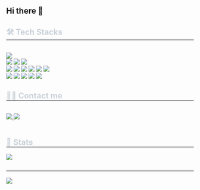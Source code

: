 ## Hi there 👋

<!--
**jo94kr/jo94kr** is a ✨ _special_ ✨ repository because its `README.md` (this file) appears on your GitHub profile.

Here are some ideas to get you started:

- 🔭 I’m currently working on ...
- 🌱 I’m currently learning ...
- 👯 I’m looking to collaborate on ...
- 🤔 I’m looking for help with ...
- 💬 Ask me about ...
- 📫 How to reach me: ...
- 😄 Pronouns: ...
- ⚡ Fun fact: ...
-->

<div style="text-align: left;">
    <h2 style="border-bottom: 1px solid #21262d; color: #c9d1d9;"> 🛠️ Tech Stacks </h2> <br>
   <a href="https://hhpluscertificateofcompletion.oopy.io/">
  <img src="https://static.spartacodingclub.kr/hanghae99/plus/completion/badge_black.svg" />
</a><br> 
<img src="https://img.shields.io/badge/Java-007396?style=for-the-badge&logo=Java&logoColor=white">
    <img src="https://img.shields.io/badge/Spring Boot-6DB33F?style=for-the-badge&logo=Spring Boot&logoColor=white">
    <img src="https://img.shields.io/badge/JPA-%236DB33F?style=for-the-badge">
    <br>
    <img src="https://img.shields.io/badge/elasticsearch-%23005571?style=for-the-badge&logo=elasticsearch&logoColor=white">
    <img src="https://img.shields.io/badge/logstash-%23005571?style=for-the-badge&logo=logstash&logoColor=white">
    <img src="https://img.shields.io/badge/beats-%23005571?style=for-the-badge&logo=beats&logoColor=white">
    <img src="https://img.shields.io/badge/kibana-%23005571?style=for-the-badge&logo=kibana&logoColor=white">
    <img src="https://img.shields.io/badge/MySQL-4479A1?style=for-the-badge&logo=MySQL&logoColor=white">
    <img src="https://img.shields.io/badge/Oracle-F80000?style=for-the-badge&logo=Oracle&logoColor=white">
    <br>
    <img src="https://img.shields.io/badge/rabbitmq-%23FF6600?style=for-the-badge&logo=rabbitmq&logoColor=white">
    <img src="https://img.shields.io/badge/redis-%23FF0000?style=for-the-badge">
    <img src="https://img.shields.io/badge/Docker-2496ED?style=for-the-badge&logo=Docker&logoColor=white">
    <img src="https://img.shields.io/badge/Jenkins-D24939?style=for-the-badge&logo=Jenkins&logoColor=white">
    <img src="https://img.shields.io/badge/Git-F05032?style=for-the-badge&logo=Git&logoColor=white">
</div>
</div>
<div style="text-align: left;">
    <h2 style="border-bottom: 1px solid #21262d; color: #c9d1d9;"> 🧑‍💻 Contact me </h2> <br>
    <div style="text-align: left;">
        <a href=https://jo94kr.github.io/> <img src="https://img.shields.io/badge/gitBlog-%23000000?style=for-the-badge&logo=GitBook"> </a>
        <a href=mailto:wls94kr@gamil.com> <img src="https://img.shields.io/badge/Gmail-EA4335?style=for-the-badge&logo=Gmail&logoColor=white&link=mailto:wls94kr@gamil.com"> </a>
    </div>  <br>
    <div style="text-align: left;">  </div>
</div>
<div style="text-align: left;">
    <h2 style="border-bottom: 1px solid #21262d; color: #c9d1d9;"> 🏅 Stats </h2>
    <div style="text-align: left;"> <img src="https://github-readme-stats.vercel.app/api?username=jo94kr&bg_color=60,2d7be1,77258d&title_color=ffffff&text_color=ffffff"/>  </div>
</div>

<div style="text-align: left;">
    <h2 style="border-bottom: 1px solid #21262d; color: #c9d1d9;"></h2>
    <a href="https://hits.seeyoufarm.com"><img src="https://hits.seeyoufarm.com/api/count/incr/badge.svg?url=https%3A%2F%2Fgithub.com%2Fjo94kr&count_bg=%23545553&title_bg=%237AC2FF&icon=github.svg&icon_color=%23FFFFFF&title=visit&edge_flat=true"/></a>
</div>
